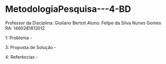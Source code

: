# MetodologiaPesquisa---4-BD
Professor da Disciplina: Giuliano Bertoti Aluno: Felipe da Silva Nunes Gomes RA: 1460281813012

1: Problema - 

3: Proposta de Solução -

4: Referências - 


